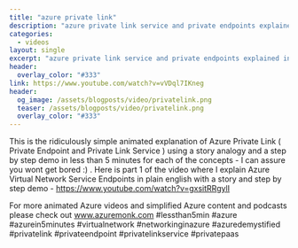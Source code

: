 ```yaml
---
title: "azure private link"
description: "azure private link service and private endpoints explained in plain english"
categories:
  - videos
layout: single
excerpt: "azure private link service and private endpoints explained in plain english"
header:
  overlay_color: "#333"
link: https://www.youtube.com/watch?v=vVDql7IKneg
header:
  og_image: /assets/blogposts/video/privatelink.png
  teaser: /assets/blogposts/video/privatelink.png
  overlay_color: "#333"
---
```


This is the ridiculously simple animated explanation of Azure Private Link ( Private Endpoint and Private Link Service ) using a story analogy and a step by step demo in less than 5 minutes for each of the concepts - I can assure you wont get bored :) . Here is part 1 of the video where I explain Azure Virtual Network Service Endpoints in plain english with a story and step by step demo - https://www.youtube.com/watch?v=gxsitRRgylI 

For more animated Azure videos and simplified Azure content and podcasts please check out www.azuremonk.com #lessthan5min #azure #azurein5minutes #virtualnetwork #networkinginazure #azuredemystified  #privatelink #privateendpoint #privatelinkservice #privatepaas
